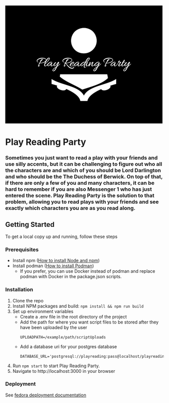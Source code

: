 ![logo](public/logo/500pxplay-reading-party-high-resolution-logo-white-on-black-background.png)

# Play Reading Party

### Sometimes you just want to read a play with your friends and use silly accents, but it can be challenging to figure out who all the characters are and which of you should be Lord Darlington and who should be the The Duchess of Berwick. On top of that, if there are only a few of you and many characters, it can be hard to remember if you are also Messenger 1 who has just entered the scene. Play Reading Party is the solution to that problem, allowing you to read plays with your friends and see exactly which characters you are as you read along.

## Getting Started

To get a local copy up and running, follow these steps

### Prerequisites

- Install npm
  ([How to install Node and npm](https://docs.npmjs.com/downloading-and-installing-node-js-and-npm))
- Install podman ([How to install Podman](https://podman.io/getting-started/installation))
  - If you prefer, you can use Docker instead of podman and replace podman with Docker in the package.json scripts.

### Installation

1. Clone the repo
2. Install NPM packages and build: `npm install && npm run build`
3. Set up environment variables
   - Create a .env file in the root directory of the project
   - Add the path for where you want script files to be stored after they have been uploaded by the user
     ```
     UPLOADPATH=/example/path/scriptUploads
     ```
   - Add a database uri for your postgres database
     ```
     DATABASE_URL='postgresql://playreading:pass@localhost/playreadingparty'
     ```
4. Run `npm start` to start Play Reading Party.
5. Navigate to http://localhost:3000 in your browser

### Deployment
See [fedora deployment documentation](deploy/README.md)